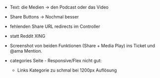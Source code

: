 - Text: die Medien -> den Podcast oder das Video
- Share Buttons -> Nochmal besser
- fehlenden Share URL redirects im Controller
- statt Reddit XING

- Screenshot von beiden Funktionen (Share + Media Play) ins Ticket und @ama Mention.

- categories Seite - Responsive/Flex nicht gut:
  -  Links Kategorie zu schmal bei 1200px Auflösung 
